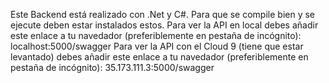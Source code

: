 Este Backend está realizado con .Net y C#.
Para que se compile bien y se ejecute deben estar instalados estos.
Para ver la API en local debes añadir este enlace a tu navedador (preferiblemente en pestaña de incógnito): localhost:5000/swagger
Para ver la API con el Cloud 9 (tiene que estar levantado) debes añadir este enlace a tu navedador (preferiblemente en pestaña de incógnito): 35.173.111.3:5000/swagger
